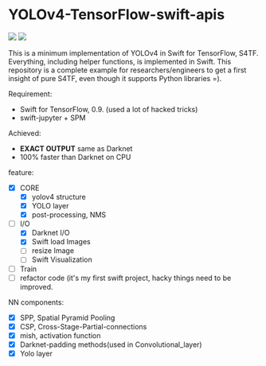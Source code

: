 # YOLOv4-TensorFlow-swift-apis
![](https://img.shields.io/static/v1?label=Swift&message=5.0&color=red)
![](https://img.shields.io/static/v1?label=TensorFlow&message=0.9&color=yellow)

This is a minimum implementation of YOLOv4 in Swift for TensorFlow, S4TF. Everything, including helper functions, is implemented in Swift. This repository is a complete example for researchers/engineers to get a first insight of pure S4TF, even though it supports Python libraries =).

Requirement:
- Swift for TensorFlow, 0.9. (used a lot of hacked tricks)
- swift-jupyter + SPM

Achieved:
- __EXACT OUTPUT__ same as Darknet
- 100% faster than Darknet on CPU

feature:
- [x] CORE
  - [x] yolov4 structure
  - [x] YOLO layer
  - [X] post-processing, NMS
- [ ] I/O
  - [x] Darknet I/O
  - [x] Swift load Images
  - [ ] resize Image
  - [ ] Swift Visualization
- [ ] Train
- [ ] refactor code (it's my first swift project, hacky things need to be improved.

NN components:
- [x] SPP, Spatial Pyramid Pooling
- [x] CSP, Cross-Stage-Partial-connections
- [x] mish, activation function
- [x] Darknet-padding methods(used in Convolutional_layer)
- [x] Yolo layer
